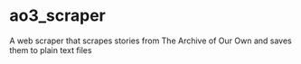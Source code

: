# ao3_scraper
A web scraper that scrapes stories from The Archive of Our Own and saves them to plain text files
